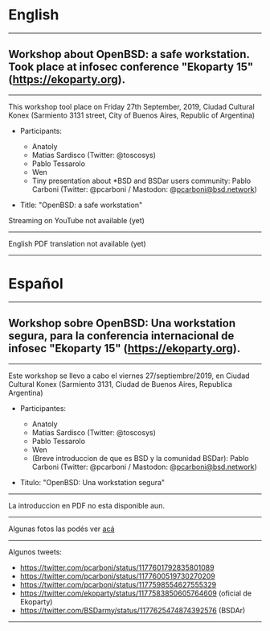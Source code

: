 # English
---
## Workshop about OpenBSD: a safe workstation. Took place at infosec conference "Ekoparty 15" (https://ekoparty.org).
---
This workshop tool place on Friday 27th September, 2019, Ciudad Cultural Konex (Sarmiento 3131 street, City of Buenos Aires, Republic of Argentina)

- Participants:

  * Anatoly
  * Matias Sardisco (Twitter: @toscosys)
  * Pablo Tessarolo
  * Wen
  * Tiny presentation about *BSD and BSDar users community: Pablo Carboni (Twitter: @pcarboni / Mastodon: @pcarboni@bsd.network)

- Title: "OpenBSD: a safe workstation"

Streaming on YouTube not available (yet)

---

English PDF translation not available (yet)

---
# Español
---
## Workshop sobre OpenBSD: Una workstation segura, para la conferencia internacional de infosec "Ekoparty 15" (https://ekoparty.org).
---

Este workshop se llevo a cabo el viernes 27/septiembre/2019, en Ciudad Cultural Konex (Sarmiento 3131, Ciudad de Buenos Aires, Republica Argentina)

- Participantes:
 
  * Anatoly
  * Matias Sardisco (Twitter: @toscosys)
  * Pablo Tessarolo
  * Wen
  * (Breve introduccion de que es BSD y la comunidad BSDar): Pablo Carboni (Twitter: @pcarboni / Mastodon: @pcarboni@bsd.network)

- Titulo: "OpenBSD: Una workstation segura"

---

La introduccion en PDF no esta disponible aun.

---

Algunas fotos las podés ver [acá](https://github.com/pcarboni/Presentations/tree/master/BSD/ekoparty_15/pictures)

---
Algunos tweets:

- https://twitter.com/pcarboni/status/1177601792835801089
- https://twitter.com/pcarboni/status/1177600519730270209
- https://twitter.com/pcarboni/status/1177598554627555329
- https://twitter.com/ekoparty/status/1177583850605764609 (oficial de Ekoparty)
- https://twitter.com/BSDarmy/status/1177625474874392576 (BSDAr)

---
